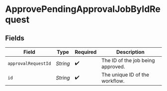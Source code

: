 # ApprovePendingApprovalJobByIdRequest


## Fields

| Field                             | Type                              | Required                          | Description                       |
| --------------------------------- | --------------------------------- | --------------------------------- | --------------------------------- |
| `approvalRequestId`               | *String*                          | :heavy_check_mark:                | The ID of the job being approved. |
| `id`                              | *String*                          | :heavy_check_mark:                | The unique ID of the workflow.    |